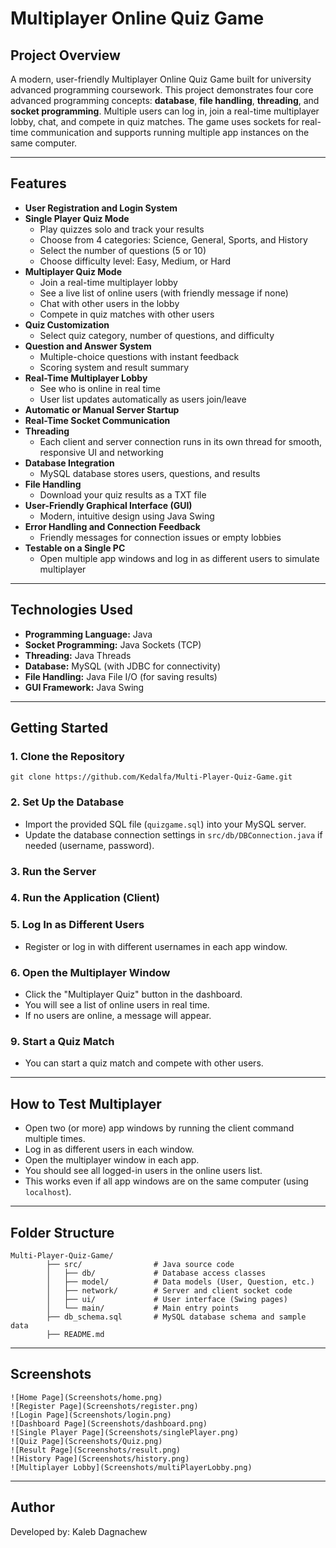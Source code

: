 # Multiplayer Online Quiz Game

## Project Overview
A modern, user-friendly Multiplayer Online Quiz Game built for university advanced programming coursework. This project demonstrates four core advanced programming concepts: **database**, **file handling**, **threading**, and **socket programming**. Multiple users can log in, join a real-time multiplayer lobby, chat, and compete in quiz matches. The game uses sockets for real-time communication and supports running multiple app instances on the same computer.

---

## Features
- **User Registration and Login System**
- **Single Player Quiz Mode**
  - Play quizzes solo and track your results
  - Choose from 4 categories: Science, General, Sports, and History
  - Select the number of questions (5 or 10)
  - Choose difficulty level: Easy, Medium, or Hard
- **Multiplayer Quiz Mode**
  - Join a real-time multiplayer lobby
  - See a live list of online users (with friendly message if none)
  - Chat with other users in the lobby
  - Compete in quiz matches with other users
- **Quiz Customization**
  - Select quiz category, number of questions, and difficulty
- **Question and Answer System**
  - Multiple-choice questions with instant feedback
  - Scoring system and result summary
- **Real-Time Multiplayer Lobby**
  - See who is online in real time
  - User list updates automatically as users join/leave
- **Automatic or Manual Server Startup**
- **Real-Time Socket Communication**
- **Threading**
  - Each client and server connection runs in its own thread for smooth, responsive UI and networking
- **Database Integration**
  - MySQL database stores users, questions, and results
- **File Handling**
  - Download your quiz results as a TXT file
- **User-Friendly Graphical Interface (GUI)**
  - Modern, intuitive design using Java Swing
- **Error Handling and Connection Feedback**
  - Friendly messages for connection issues or empty lobbies
- **Testable on a Single PC**
  - Open multiple app windows and log in as different users to simulate multiplayer

---

## Technologies Used
- **Programming Language:** Java
- **Socket Programming:** Java Sockets (TCP)
- **Threading:** Java Threads
- **Database:** MySQL (with JDBC for connectivity)
- **File Handling:** Java File I/O (for saving results)
- **GUI Framework:** Java Swing

---

## Getting Started

### 1. Clone the Repository
```
git clone https://github.com/Kedalfa/Multi-Player-Quiz-Game.git
```

### 2. Set Up the Database
- Import the provided SQL file (`quizgame.sql`) into your MySQL server.
- Update the database connection settings in `src/db/DBConnection.java` if needed (username, password).


### 3. Run the Server

### 4. Run the Application (Client)

### 5. Log In as Different Users
- Register or log in with different usernames in each app window.

### 6. Open the Multiplayer Window
- Click the "Multiplayer Quiz" button in the dashboard.
- You will see a list of online users in real time.
- If no users are online, a message will appear.

### 9. Start a Quiz Match
- You can start a quiz match and compete with other users.

---

## How to Test Multiplayer
- Open two (or more) app windows by running the client command multiple times.
- Log in as different users in each window.
- Open the multiplayer window in each app.
- You should see all logged-in users in the online users list.
- This works even if all app windows are on the same computer (using `localhost`).

---

## Folder Structure
```
Multi-Player-Quiz-Game/
        ├── src/                # Java source code
        │   ├── db/             # Database access classes
        │   ├── model/          # Data models (User, Question, etc.)
        │   ├── network/        # Server and client socket code
        │   ├── ui/             # User interface (Swing pages)
        │   └── main/           # Main entry points
        ├── db_schema.sql       # MySQL database schema and sample data
        ├── README.md           
```

---

## Screenshots

```
![Home Page](Screenshots/home.png)
![Register Page](Screenshots/register.png)
![Login Page](Screenshots/login.png)
![Dashboard Page](Screenshots/dashboard.png)
![Single Player Page](Screenshots/singlePlayer.png)
![Quiz Page](Screenshots/Quiz.png)
![Result Page](Screenshots/result.png)
![History Page](Screenshots/history.png)
![Multiplayer Lobby](Screenshots/multiPlayerLobby.png)

```

---

## Author
Developed by: Kaleb Dagnachew
